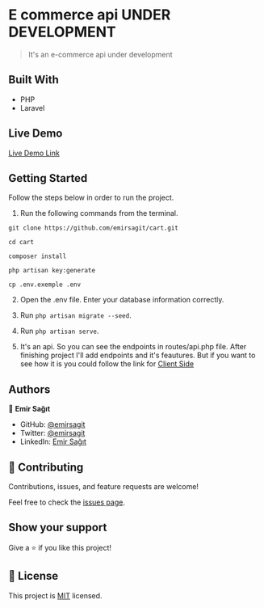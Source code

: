 # E commerce api UNDER DEVELOPMENT

> It's an e-commerce api under development

## Built With

- PHP
- Laravel

## Live Demo

[Live Demo Link](https://www.hayatikale.com/)

## Getting Started

Follow the steps below in order to run the project.

1. Run the following commands from the terminal.

```git clone https://github.com/emirsagit/cart.git ```

```cd cart```

```composer install```

```php artisan key:generate```

```cp .env.exemple .env```

2. Open the .env file. Enter your database information correctly.

3. Run ```php artisan migrate --seed```.

4. Run ```php artisan serve```.

5. It's an api. So you can see the endpoints in routes/api.php file. After finishing project I'll add endpoints and it's feautures. But if you want to see how it is you could follow the link for [Client Side](https://github.com/emirsagit/cartclient)

## Authors

👤 **Emir Sağıt**

- GitHub: [@emirsagit](https://github.com/emirsagit)
- Twitter: [@emirsagit](https://twitter.com/emirsagit)
- LinkedIn: [Emir Sağıt](https://www.linkedin.com/in/emir-sa%C4%9F%C4%B1t-633035188/)

## 🤝 Contributing

Contributions, issues, and feature requests are welcome!

Feel free to check the [issues page](../../issues/).

## Show your support

Give a ⭐️ if you like this project!

## 📝 License

This project is [MIT](./MIT.md) licensed.
